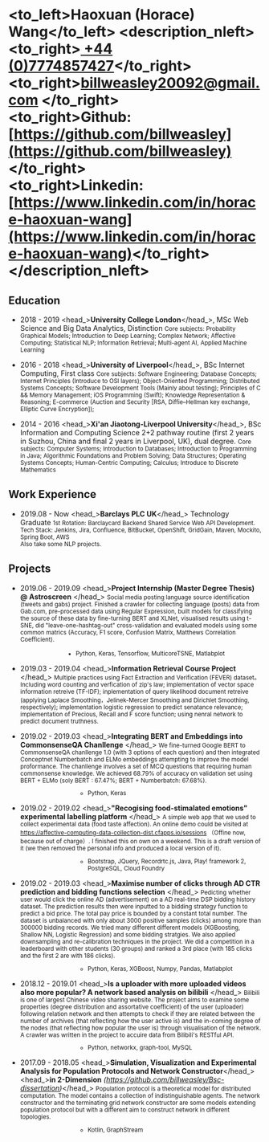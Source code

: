 # <to_left>Haoxuan (Horace) Wang</to_left>  <description_nleft><to_right>[ +44 (0)7774857427](tel://00447774857427)</to_right><br> <to_right>[billweasley20092@gmail.com](billweasley20092@gmail.com) </to_right><br><to_right><b>Github: </b> [https://github.com/billweasley](https://github.com/billweasley)</to_right><br><to_right><b>Linkedin: </b> [https://www.linkedin.com/in/horace-haoxuan-wang](https://www.linkedin.com/in/horace-haoxuan-wang)</to_right></description_nleft>    
Education
--------
- <datetime>2018 - 2019</datetime> <head_>**University College London**</head_>, MSc Web Science and Big Data Analytics, Distinction
    <description><small>Core subjects: Probability Graphical Models; Introduction to Deep Learning; Complex Network; Affective Computing; Statistical NLP; Information Retrieval; Multi-agent AI, Applied Machine Learning</small></description>

- <datetime>2016 - 2018</datetime> <head_>**University of Liverpool**</head_>, BSc Internet Computing, First class
    <description><small>Core subjects: Software Engineering; Database Concepts; Internet Principles (Introduce to OSI layers); Object-Oriented Programming; Distributed Systems Concepts; Software Development Tools (Mainly about testing); Principles of C && Memory Management; iOS Programming (Swift); Knowledge Representation & Reasoning; E-commerce (Auction and Security [RSA, Diffie–Hellman key exchange, Elliptic Curve Encryption]);
  </small></description>

- <datetime>2014 - 2016</datetime> <head_>**Xi'an Jiaotong-Liverpool University**</head_>, BSc Information and Computing Science
  <description>2+2 pathway routine (first 2 years in Suzhou, China and final 2 years in Liverpool, UK), dual degree.</description>
  <description><small>Core subjects: Computer Systems; Introduction to Databases; Introduction to Programming in Java; Algorithmic Foundations and Problem Solving; Data Structures; Operating Systems Concepts; Human-Centric Computing; Calculus; Introduce to Discrete Mathematics  
  </small></description>
  
Work Experience
--------
- <datetime>2019.08 - Now</datetime> <head_>**Barclays PLC UK**</head_> Technology Graduate 
<description><small>1st Rotation: Barclaycard Backend Shared Service Web API Development.   
Tech Stack: Jenkins, Jira, Confluence, BitBucket, OpenShift, GridGain, Maven, Mockito, Spring Boot, AWS  
Also take some NLP projects.  
</small></description>

Projects
--------
- <datetime>2019.06 - 2019.09</datetime> <head_>**Project Internship (Master Degree Thesis) @ Astroscreen** </head_>
<description><small>
Social media posting language source identification (tweets and gabs) project.
Finished a crawler for collecting language (posts) data from Gab.com, pre-processed data using Regular Expression, built models for classifying the source of these data by fine-turning BERT and XLNet,
visualised results using t-SNE, did "leave-one-hashtag-out" cross-validation and evaluated models using some common matrics (Accuracy, F1 score, Confusion Matrix, Matthews Correlation Coefficient).
<ul style="margin-left:9.8em"> <li>Python, Keras, Tensorflow, MulticoreTSNE, Matlabplot</li></ul></small>
</small>
</description>

- <datetime>2019.03 - 2019.04</datetime> <head_>**Information Retrieval Course Project** </head_>
<description><small>
Multiple practices using Fact Extraction and Verification (FEVER) dataset。  
Including word counting and verfication of zip's law; implementation of vector space information retreive (TF-IDF); inplementation of query likelihood document retreive (applying Laplace Smoothing，Jelinek-Mercer Smoothing and Dirichlet Smoothing, respectively); implementation logistic regression to predict senatance relevance; implementation of Precious, Recall and F score function; using nenral network to predict document truthness.
</small>
</description>

- <datetime>2019.02 - 2019.03</datetime> <head_>**Integrating BERT and Embeddings into CommonsenseQA Chanllenge** </head_>
<description><small>
We fine-turned Google BERT to CommonsenseQA chanllenge 1.0 (with 3 options of each question) and then integrated Conceptnet Numberbatch and ELMo embeddings attempting to improve the model proformance. The chanllenge involves a set of MCQ questions that requiring human commonsense knowledge.
We achieved 68.79% of accuracy on validation set using BERT + ELMo (soly BERT : 67.47%; BERT + Numberbatch: 67.68%).
  <ul style="margin-left:9.8em"> <li>Python, Keras</li></ul></small>
</description>

- <datetime>2019.02 - 2019.02</datetime> <head_>**"Recogising food-stimalated emotions" experimental labelling platform** </head_>
<description><small>
A simple web app that we used to collect experimental data (food taste affection).  An online demo could be visited at https://affective-computing-data-collection-dist.cfapps.io/sessions （Offine now, because out of charge）.
I finished this on own on a weekend. This is a draft version of it (we then removed the personal info and produced a local version of it).
  <ul style="margin-left:9.8em"> <li>Bootstrap, JQuery, Recordrtc.js, Java, Play! framework 2, PostgreSQL, Cloud Foundry</li></ul></small>
</description>

- <datetime>2019.02 - 2019.03</datetime> <head_>**Maximise number of clicks through AD CTR prediction and bidding functions selection** </head_>
<description><small>
Pedicting whether user would click the online AD (advertisement) on a AD real-time DSP bidding history dataset. The prediction results then were inputted to a bidding strategy function to predict a bid price. The total pay price is bounded by a constant total number. The dataset is unbalanced with only about 3000 positive samples (clicks) among more than 300000 bidding records. We tried many different
different models (XGBoosting, Shallow NN, Logistic Regression) and some bidding stratgies. We also applied downsampling and re-calibration techniques in the project. We did a competition in a leaderboard with other students (30 groups) and ranked a 3rd place
(with 185 clicks and the first 2 are with 186 clicks). 
  <ul style="margin-left:9.8em"> <li>Python, Keras, XGBoost, Numpy, Pandas, Matlabplot</li></ul></small>
</description>

- <datetime>2018.12 - 2019.01</datetime> <head_>**Is a uploader with more uploaded videos also more popular? A network based analysis on bilibili** </head_>
<description><small>
Bilibili is one of largest Chinese video sharing website.  The project aims to examine some properties (degree distribution and assortative coefficient) 
of the user (uploader) following relation network and then attempts to check if they are related
between the number of archives (that reflecting how the user active is) and the
in-coming degree of the nodes (that reflecting how popular the user is) through visualisation of the network.
A crawler was written in the project to accuire data from Bilibili's RESTful API.
  <ul style="margin-left:9.8em"> <li>Python, networkx, graph-tool, MySQL</li></ul></small>
</description>

- <datetime>2017.09 - 2018.05</datetime> <head_>**Simulation, Visualization and Experimental Analysis for Population Protocols and Network Constructor**</head_>  
<head_>**in 2-Dimension** *(https://github.com/billweasley/Bsc-dissertation)*</head_>
<description><small>
Population protocol is a theoretical model for distributed computation. The model contains a collection of indistinguishable agents.  The network constructor and the terminating grid network constructor are some models extending population protocol but with a different aim to construct network in different topologies.  
  <ul style="margin-left:9.8em"> <li>Kotlin, GraphStream</li></ul></small>
</description>

